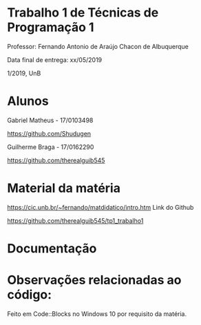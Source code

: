 # Trabalho 1 de Técnicas de Programação 1

Professor: Fernando Antonio de Araújo Chacon de Albuquerque

Data final de entrega: xx/05/2019

1/2019, UnB


# Alunos

Gabriel Matheus - 17/0103498

https://github.com/Shudugen

Guilherme Braga - 17/0162290

https://github.com/therealguib545


# Material da matéria

https://cic.unb.br/~fernando/matdidatico/intro.htm
Link do Github

https://github.com/therealguib545/tp1_trabalho1


# Documentação


# Observações relacionadas ao código:

Feito em Code::Blocks no Windows 10 por requisito da matéria.
